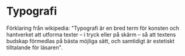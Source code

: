 Typografi
================
Förklaring från wikipedia: "Typografi är en bred term för konsten och hantverket att utforma texter – i tryck eller på skärm – så att textens budskap förmedlas på bästa möjliga sätt, och samtidigt är estetiskt tilltalande för läsaren".